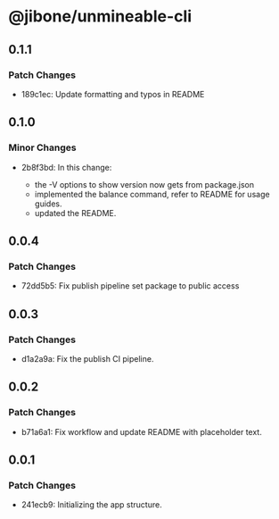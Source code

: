 # @jibone/unmineable-cli

## 0.1.1

### Patch Changes

- 189c1ec: Update formatting and typos in README

## 0.1.0

### Minor Changes

- 2b8f3bd: In this change:

  - the -V options to show version now gets from package.json
  - implemented the balance command, refer to README for usage guides.
  - updated the README.

## 0.0.4

### Patch Changes

- 72dd5b5: Fix publish pipeline set package to public access

## 0.0.3

### Patch Changes

- d1a2a9a: Fix the publish CI pipeline.

## 0.0.2

### Patch Changes

- b71a6a1: Fix workflow and update README with placeholder text.

## 0.0.1

### Patch Changes

- 241ecb9: Initializing the app structure.
